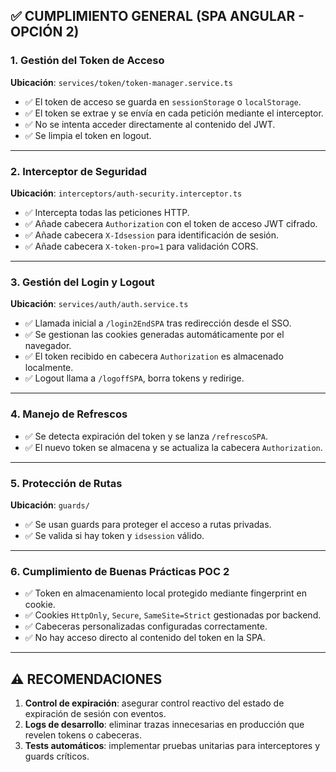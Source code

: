 ## ✅ CUMPLIMIENTO GENERAL (SPA ANGULAR - OPCIÓN 2)

### 1. **Gestión del Token de Acceso**

**Ubicación**: `services/token/token-manager.service.ts`

- ✅ El token de acceso se guarda en `sessionStorage` o `localStorage`.
- ✅ El token se extrae y se envía en cada petición mediante el interceptor.
- ✅ No se intenta acceder directamente al contenido del JWT.
- ✅ Se limpia el token en logout.

---

### 2. **Interceptor de Seguridad**

**Ubicación**: `interceptors/auth-security.interceptor.ts`

- ✅ Intercepta todas las peticiones HTTP.
- ✅ Añade cabecera `Authorization` con el token de acceso JWT cifrado.
- ✅ Añade cabecera `X-Idsession` para identificación de sesión.
- ✅ Añade cabecera `X-token-pro=1` para validación CORS.

---

### 3. **Gestión del Login y Logout**

**Ubicación**: `services/auth/auth.service.ts`

- ✅ Llamada inicial a `/login2EndSPA` tras redirección desde el SSO.
- ✅ Se gestionan las cookies generadas automáticamente por el navegador.
- ✅ El token recibido en cabecera `Authorization` es almacenado localmente.
- ✅ Logout llama a `/logoffSPA`, borra tokens y redirige.

---

### 4. **Manejo de Refrescos**

- ✅ Se detecta expiración del token y se lanza `/refrescoSPA`.
- ✅ El nuevo token se almacena y se actualiza la cabecera `Authorization`.

---

### 5. **Protección de Rutas**

**Ubicación**: `guards/`

- ✅ Se usan guards para proteger el acceso a rutas privadas.
- ✅ Se valida si hay token y `idsession` válido.

---

### 6. **Cumplimiento de Buenas Prácticas POC 2**

- ✅ Token en almacenamiento local protegido mediante fingerprint en cookie.
- ✅ Cookies `HttpOnly`, `Secure`, `SameSite=Strict` gestionadas por backend.
- ✅ Cabeceras personalizadas configuradas correctamente.
- ✅ No hay acceso directo al contenido del token en la SPA.

---

## ⚠️ RECOMENDACIONES

1. **Control de expiración**: asegurar control reactivo del estado de expiración de sesión con eventos.
2. **Logs de desarrollo**: eliminar trazas innecesarias en producción que revelen tokens o cabeceras.
3. **Tests automáticos**: implementar pruebas unitarias para interceptores y guards críticos.

